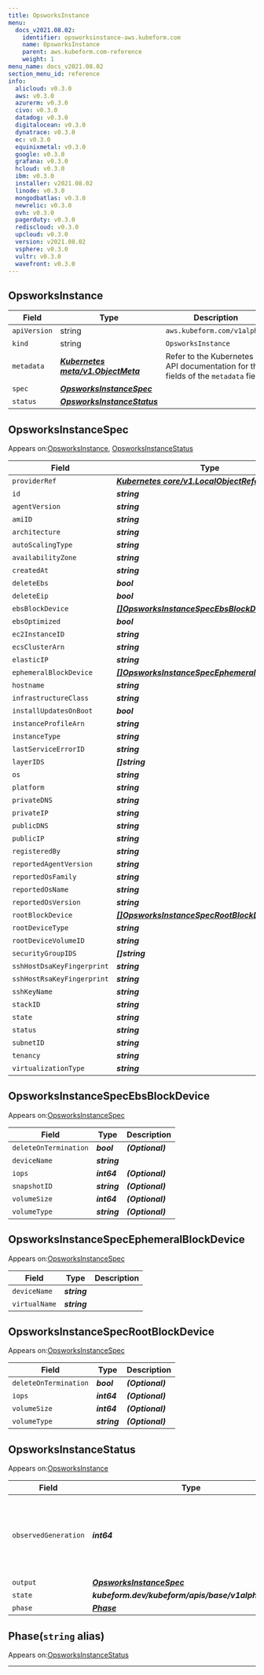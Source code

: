 ```yaml
---
title: OpsworksInstance
menu:
  docs_v2021.08.02:
    identifier: opsworksinstance-aws.kubeform.com
    name: OpsworksInstance
    parent: aws.kubeform.com-reference
    weight: 1
menu_name: docs_v2021.08.02
section_menu_id: reference
info:
  alicloud: v0.3.0
  aws: v0.3.0
  azurerm: v0.3.0
  civo: v0.3.0
  datadog: v0.3.0
  digitalocean: v0.3.0
  dynatrace: v0.3.0
  ec: v0.3.0
  equinixmetal: v0.3.0
  google: v0.3.0
  grafana: v0.3.0
  hcloud: v0.3.0
  ibm: v0.3.0
  installer: v2021.08.02
  linode: v0.3.0
  mongodbatlas: v0.3.0
  newrelic: v0.3.0
  ovh: v0.3.0
  pagerduty: v0.3.0
  rediscloud: v0.3.0
  upcloud: v0.3.0
  version: v2021.08.02
  vsphere: v0.3.0
  vultr: v0.3.0
  wavefront: v0.3.0
---
```


## OpsworksInstance
| Field | Type | Description |
| ------ | ----- | ----------- |
| `apiVersion` | string | `aws.kubeform.com/v1alpha1` |
|    `kind` | string | `OpsworksInstance` |
| `metadata` | ***[Kubernetes meta/v1.ObjectMeta](https://v1-18.docs.kubernetes.io/docs/reference/generated/kubernetes-api/v1.18/#objectmeta-v1-meta)***|Refer to the Kubernetes API documentation for the fields of the `metadata` field.|
| `spec` | ***[OpsworksInstanceSpec](#opsworksinstancespec)***||
| `status` | ***[OpsworksInstanceStatus](#opsworksinstancestatus)***||
## OpsworksInstanceSpec

Appears on:[OpsworksInstance](#opsworksinstance), [OpsworksInstanceStatus](#opsworksinstancestatus)

| Field | Type | Description |
| ------ | ----- | ----------- |
| `providerRef` | ***[Kubernetes core/v1.LocalObjectReference](https://v1-18.docs.kubernetes.io/docs/reference/generated/kubernetes-api/v1.18/#localobjectreference-v1-core)***||
| `id` | ***string***||
| `agentVersion` | ***string***| ***(Optional)*** |
| `amiID` | ***string***| ***(Optional)*** |
| `architecture` | ***string***| ***(Optional)*** |
| `autoScalingType` | ***string***| ***(Optional)*** |
| `availabilityZone` | ***string***| ***(Optional)*** |
| `createdAt` | ***string***| ***(Optional)*** |
| `deleteEbs` | ***bool***| ***(Optional)*** |
| `deleteEip` | ***bool***| ***(Optional)*** |
| `ebsBlockDevice` | ***[[]OpsworksInstanceSpecEbsBlockDevice](#opsworksinstancespecebsblockdevice)***| ***(Optional)*** |
| `ebsOptimized` | ***bool***| ***(Optional)*** |
| `ec2InstanceID` | ***string***| ***(Optional)*** |
| `ecsClusterArn` | ***string***| ***(Optional)*** |
| `elasticIP` | ***string***| ***(Optional)*** |
| `ephemeralBlockDevice` | ***[[]OpsworksInstanceSpecEphemeralBlockDevice](#opsworksinstancespecephemeralblockdevice)***| ***(Optional)*** |
| `hostname` | ***string***| ***(Optional)*** |
| `infrastructureClass` | ***string***| ***(Optional)*** |
| `installUpdatesOnBoot` | ***bool***| ***(Optional)*** |
| `instanceProfileArn` | ***string***| ***(Optional)*** |
| `instanceType` | ***string***| ***(Optional)*** |
| `lastServiceErrorID` | ***string***| ***(Optional)*** |
| `layerIDS` | ***[]string***||
| `os` | ***string***| ***(Optional)*** |
| `platform` | ***string***| ***(Optional)*** |
| `privateDNS` | ***string***| ***(Optional)*** |
| `privateIP` | ***string***| ***(Optional)*** |
| `publicDNS` | ***string***| ***(Optional)*** |
| `publicIP` | ***string***| ***(Optional)*** |
| `registeredBy` | ***string***| ***(Optional)*** |
| `reportedAgentVersion` | ***string***| ***(Optional)*** |
| `reportedOsFamily` | ***string***| ***(Optional)*** |
| `reportedOsName` | ***string***| ***(Optional)*** |
| `reportedOsVersion` | ***string***| ***(Optional)*** |
| `rootBlockDevice` | ***[[]OpsworksInstanceSpecRootBlockDevice](#opsworksinstancespecrootblockdevice)***| ***(Optional)*** |
| `rootDeviceType` | ***string***| ***(Optional)*** |
| `rootDeviceVolumeID` | ***string***| ***(Optional)*** |
| `securityGroupIDS` | ***[]string***| ***(Optional)*** |
| `sshHostDsaKeyFingerprint` | ***string***| ***(Optional)*** |
| `sshHostRsaKeyFingerprint` | ***string***| ***(Optional)*** |
| `sshKeyName` | ***string***| ***(Optional)*** |
| `stackID` | ***string***||
| `state` | ***string***| ***(Optional)*** |
| `status` | ***string***| ***(Optional)*** |
| `subnetID` | ***string***| ***(Optional)*** |
| `tenancy` | ***string***| ***(Optional)*** |
| `virtualizationType` | ***string***| ***(Optional)*** |
## OpsworksInstanceSpecEbsBlockDevice

Appears on:[OpsworksInstanceSpec](#opsworksinstancespec)

| Field | Type | Description |
| ------ | ----- | ----------- |
| `deleteOnTermination` | ***bool***| ***(Optional)*** |
| `deviceName` | ***string***||
| `iops` | ***int64***| ***(Optional)*** |
| `snapshotID` | ***string***| ***(Optional)*** |
| `volumeSize` | ***int64***| ***(Optional)*** |
| `volumeType` | ***string***| ***(Optional)*** |
## OpsworksInstanceSpecEphemeralBlockDevice

Appears on:[OpsworksInstanceSpec](#opsworksinstancespec)

| Field | Type | Description |
| ------ | ----- | ----------- |
| `deviceName` | ***string***||
| `virtualName` | ***string***||
## OpsworksInstanceSpecRootBlockDevice

Appears on:[OpsworksInstanceSpec](#opsworksinstancespec)

| Field | Type | Description |
| ------ | ----- | ----------- |
| `deleteOnTermination` | ***bool***| ***(Optional)*** |
| `iops` | ***int64***| ***(Optional)*** |
| `volumeSize` | ***int64***| ***(Optional)*** |
| `volumeType` | ***string***| ***(Optional)*** |
## OpsworksInstanceStatus

Appears on:[OpsworksInstance](#opsworksinstance)

| Field | Type | Description |
| ------ | ----- | ----------- |
| `observedGeneration` | ***int64***| ***(Optional)*** Resource generation, which is updated on mutation by the API Server.|
| `output` | ***[OpsworksInstanceSpec](#opsworksinstancespec)***| ***(Optional)*** |
| `state` | ***kubeform.dev/kubeform/apis/base/v1alpha1.State***| ***(Optional)*** |
| `phase` | ***[Phase](#phase)***| ***(Optional)*** |
## Phase(`string` alias)

Appears on:[OpsworksInstanceStatus](#opsworksinstancestatus)

---
